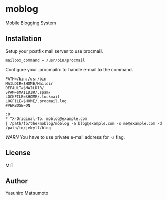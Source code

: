 # moblog

Mobile Blogging System

## Installation

Setup your postfix mail server to use procmail.

```
mailbox_command = /usr/bin/procmail
```

Configure your .procmailrc to handle e-mail to the command.

```
PATH=/bin:/usr/bin
MAILDIR=$HOME/Maildir
DEFAULT=$MAILDIR/
SPAM=$MAILDIR/.spam/
LOCKFILE=$HOME/.lockmail
LOGFILE=$HOME/.procmail.log
#VERBOSE=ON

:0
* ^X-Original-To: moblog@example.com
| /path/to/the/moblog/moblog -a blog@example.com -s me@example.com -d /path/to/jekyll/blog
```

*WARN* You have to use private e-mail address for `-a` flag. 

## License

MIT

## Author

Yasuhiro Matsumoto
